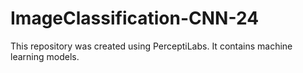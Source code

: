 # ImageClassification-CNN-24
This repository was created using PerceptiLabs. It contains machine learning models.

